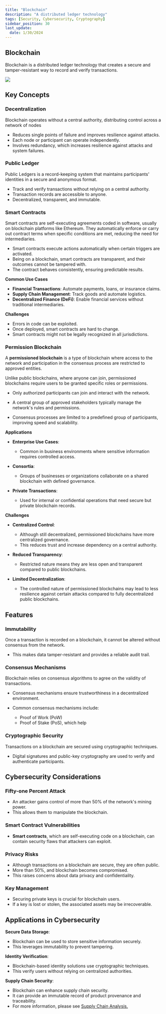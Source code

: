 ```yaml
---
title: "Blockchain"
description: "A distributed ledger technology"
tags: [Security, Cybersecurity, Cryptography]
sidebar_position: 30
last_update:
  date: 1/30/2024
---
```



## Blockchain 

Blockchain is a distributed ledger technology that creates a secure and tamper-resistant way to record and verify transactions. 


<div class="img-center">

![](/img/docs/sec+-blockchain-diagram.png)


</div>


## Key Concepts

### Decentralization 

Blockchain operates without a central authority, distributing control across a network of nodes

- Reduces single points of failure and improves resilience against attacks.
- Each node or participant can operate independently.
- Involves redundancy, which increases resilience against attacks and system failures. 

### Public Ledger 

Public Ledgers is a record-keeping system that maintains participants' identities in a secure and anonymous format.

- Track and verify transactions without relying on a central authority.
- Transaction records are accessible to anyone. 
- Decentralized, transparent, and immutable.

### Smart Contracts 

Smart contracts are self-executing agreements coded in software, usually on blockchain platforms like Ethereum. They automatically enforce or carry out contract terms when specific conditions are met, reducing the need for intermediaries.

- Smart contracts execute actions automatically when certain triggers are activated.
- Being on a blockchain, smart contracts are transparent, and their outcomes cannot be tampered with.
- The contract behaves consistently, ensuring predictable results.

**Common Use Cases**

- **Financial Transactions**: Automate payments, loans, or insurance claims.
- **Supply Chain Management**: Track goods and automate logistics.
- **Decentralized Finance (DeFi)**: Enable financial services without traditional intermediaries.

**Challenges**

- Errors in code can be exploited.
- Once deployed, smart contracts are hard to change.
- Smart contracts might not be legally recognized in all jurisdictions.

### Permission Blockchain

A **permissioned blockchain** is a type of blockchain where access to the network and participation in the consensus process are restricted to approved entities. 

Unlike public blockchains, where anyone can join, permissioned blockchains require users to be granted specific roles or permissions.

- Only authorized participants can join and interact with the network.

- A central group of approved stakeholders typically manage the network's rules and permissions.

- Consensus processes are limited to a predefined group of participants, improving speed and scalability.

**Applications**

- **Enterprise Use Cases**: 

    - Common in business environments where sensitive information requires controlled access.

- **Consortia**: 

    - Groups of businesses or organizations collaborate on a shared blockchain with defined governance.

- **Private Transactions**: 

    - Used for internal or confidential operations that need secure but private blockchain records.


**Challenges**

- **Centralized Control**: 

    - Although still decentralized, permissioned blockchains have more centralized governance.
    - This reduces trust and increase dependency on a central authority.

- **Reduced Transparency**: 

    - Restricted nature means they are less open and transparent compared to public blockchains.

- **Limited Decentralization**: 

    - The controlled nature of permissioned blockchains may lead to less resilience against certain attacks compared to fully decentralized public blockchains.


## Features

### Immutability 

Once a transaction is recorded on a blockchain, it cannot be altered without consensus from the network. 

- This makes data tamper-resistant and provides a reliable audit trail.


### Consensus Mechanisms

Blockchain relies on consensus algorithms to agree on the validity of transactions. 

- Consensus mechanisms ensure trustworthiness in a decentralized environment.
- Common consensus mechanisms include:

    - Proof of Work (PoW)
    - Proof of Stake (PoS), which help 


### Cryptographic Security

Transactions on a blockchain are secured using cryptographic techniques. 

- Digital signatures and public-key cryptography are used to verify and authenticate participants.


## Cybersecurity Considerations

### Fifty-one Percent Attack

- An attacker gains control of more than 50% of the network's mining power.
- This allows them to manipulate the blockchain.

### Smart Contract Vulnerabilities

- **Smart contracts**, which are self-executing code on a blockchain, can contain security flaws that attackers can exploit.

### Privacy Risks

- Although transactions on a blockchain are secure, they are often public.
- More than 50%, and blockchain becomes compromised.
- This raises concerns about data privacy and confidentiality.

### Key Management

- Securing private keys is crucial for blockchain users.
- If a key is lost or stolen, the associated assets may be irrecoverable.

## Applications in Cybersecurity

**Secure Data Storage**: 

- Blockchain can be used to store sensitive information securely.
- This leverages immutability to prevent tampering.

**Identity Verification**: 

- Blockchain-based identity solutions use cryptographic techniques.
- This verify users without relying on centralized authorities.

**Supply Chain Security**: 

- Blockchain can enhance supply chain security.
- It can provide an immutable record of product provenance and traceability.
- For more information, please see [Supply Chain Analysis.](/docs/007-Cybersecurity/001-Risk-and-Governance/062-Third-Party-Vendor-Risks.md#supply-chain-attacks)





